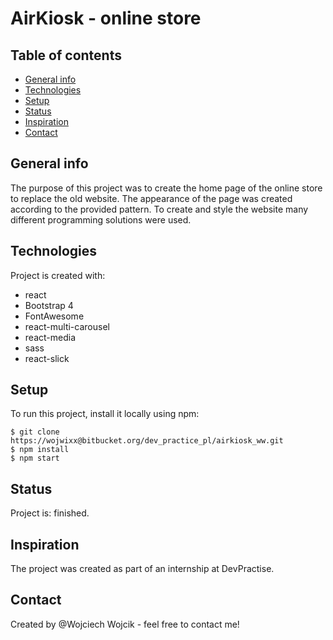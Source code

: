 # AirKiosk - online store

## Table of contents
* [General info](#general-info)
* [Technologies](#technologies)
* [Setup](#setup)
* [Status](#status)
* [Inspiration](#inspiration)
* [Contact](#contact)
## General info
The purpose of this project was to create the home page of the online store to replace the old website. The appearance of the page was created according to the provided pattern. To create and style the website many different programming solutions were used. 

## Technologies
Project is created with:
* react
* Bootstrap 4
* FontAwesome
* react-multi-carousel
* react-media
* sass
* react-slick

## Setup
To run this project, install it locally using npm:
```
$ git clone https://wojwixx@bitbucket.org/dev_practice_pl/airkiosk_ww.git
$ npm install
$ npm start
```

## Status
Project is:  finished.

## Inspiration
The project was created as part of an internship at DevPractise.


## Contact
Created by @Wojciech Wojcik - feel free to contact me!

